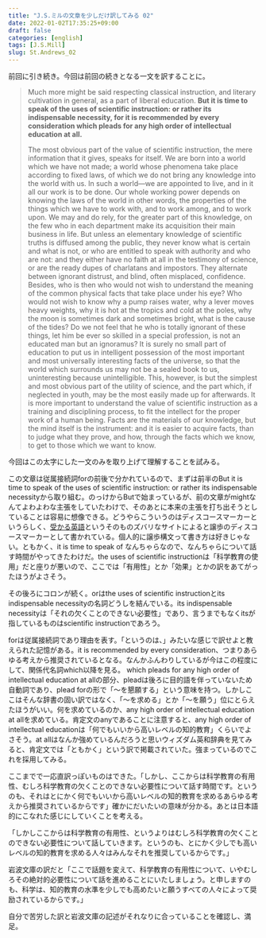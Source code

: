 ```yaml
---
title: "J.S.ミルの文章を少しだけ訳してみる 02"
date: 2022-01-02T17:35:25+09:00
draft: false
categories: [english]
tags: [J.S.Mill]
slug: St.Andrews_02
---
```

前回に引き続き。今回は前回の続きとなる一文を訳することに。

> Much more might be said respecting classical instruction, and literary cultivation in general, as a part of liberal education. **But it is time to speak of the uses of scientific instruction: or rather its indispensable necessity, for it is recommended by every consideration which pleads for any high order of intellectual education at all.**  
>   
> The most obvious part of the value of scientific instruction, the mere information that it gives, speaks for itself. We are born into a world which we have not made; a world whose phenomena take place according to fixed laws, of which we do not bring any knowledge into the world with us. In such a world—we are appointed to live, and in it all our work is to be done. Our whole working power depends on knowing the laws of the world in other words, the properties of the things which we have to work with, and to work among, and to work upon. We may and do rely, for the greater part of this knowledge, on the few who in each department make its acquisition their main business in life. But unless an elementary knowledge of scientific truths is diffused among the public, they never know what is certain and what is not, or who are entitled to speak with authority and who are not: and they either have no faith at all in the testimony of science, or are the ready dupes of charlatans and impostors. They alternate between ignorant distrust, and blind, often misplaced, confidence. Besides, who is then who would not wish to understand the meaning of the common physical facts that take place under his eye? Who would not wish to know why a pump raises water, why a lever moves heavy weights, why it is hot at the tropics and cold at the poles, why the moon is sometimes dark and sometimes bright, what is the cause of the tides? Do we not feel that he who is totally ignorant of these things, let him be ever so skilled in a special profession, is not an educated man but an ignoramus? It is surely no small part of education to put us in intelligent possession of the most important and most universally interesting facts of the universe, so that the world which surrounds us may not be a sealed book to us, uninteresting because unintelligible. This, however, is but the simplest and most obvious part of the utility of science, and the part which, if neglected in youth, may be the most easily made up for afterwards. It is more important to understand the value of scientific instruction as a training and disciplining process, to fit the intellect for the proper work of a human being. Facts are the materials of our knowledge, but the mind itself is the instrument: and it is easier to acquire facts, than to judge what they prove, and how, through the facts which we know, to get to those which we want to know.

今回はこの太字にした一文のみを取り上げて理解することを試みる。

この文章は従属接続詞forの前後で分かれているので、まずは前半のBut it is time to speak of the uses of scientific instruction: or rather its indispensable necessityから取り組む。のっけからButで始まっているが、前の文章がmightなんてよわよわな主張をしていたわけで、そのあとに本来の主張を打ち出そうとしていることは容易に想像できる。どうやらこういうのはディスコースマーカーというらしく、[受かる英語](https://ukaru-eigo.com/discourse-markers-list)というそのものズバリなサイトによると譲歩のディスコースマーカーとして書かれている。個人的に譲歩構文って書き方は好きじゃない。ともかく、it is time to speak of なんちゃらなので、なんちゃらについて話す時間がやってきたわけだ。the uses of scientific instructionは「科学教育の使用」だと座りが悪いので、ここでは「有用性」とか「効果」とかの訳をあてがったほうがよさそう。

その後ろにコロンが続く。orはthe uses of scientific instructionとits indispensable necessityの名詞どうしを結んでいる。its indispensable necessityは「それの欠くことのできない必要性」であり、言うまでもなくitsが指しているものはscientific instructionであろう。

forは従属接続詞であり理由を表す。「というのは、」みたいな感じで訳せよと教えられた記憶がある。it is recommended by every consideration、つまりあらゆる考えから推奨されているとなる。なんかふんわりしているが今はこの程度にして、関係代名詞which以降を見る。 which pleads for any high order of intellectual education at allの部分、pleadは後ろに目的語を伴っていないため自動詞であり、plead forの形で「～を懇願する」という意味を持つ。しかしここはそんな辞書の固い訳ではなく、「～を求める」とか「～を願う」位にとらえたほうがいい。何を求めているのか、any high order of intellectual education at allを求めている。肯定文のanyであることに注意すると、any high order of intellectual educationは「何でもいいから高いレベルの知的教育」くらいでよさそう。at allはなんか強めているんだろうと思いウィズダム英和辞典を見てみると、肯定文では「ともかく」という訳で掲載されていた。強まっているのでこれを採用してみる。

ここまでで一応直訳っぽいものはできた。「しかし、ここからは科学教育の有用性、むしろ科学教育の欠くことのできない必要性について話す時間です。というのも、それはとにかく何でもいいから高いレベルの知的教育を求めるあらゆる考えから推奨されているからです」確かにだいたいの意味が分かる。あとは日本語的にこなれた感じにしていくことを考える。

「しかしここからは科学教育の有用性、というよりはむしろ科学教育の欠くことのできない必要性について話していきます。というのも、とにかく少しでも高いレベルの知的教育を求める人々はみんなそれを推奨しているからです。」

岩波文庫の訳だと「ここで話題を変えて、科学教育の有用性について、いやむしろその絶対的必要性について話を進めることにいたしましょう。と申しますのも、科学は、知的教育の水準を少しでも高めたいと願うすべての人々によって奨励されているからです。」

自分で苦労した訳と岩波文庫の記述がそれなりに合っていることを確認し、満足。